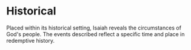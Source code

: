 # Historical

Placed within its historical setting, Isaiah reveals the circumstances of God's people. The events described reflect a specific time and place in redemptive history.

